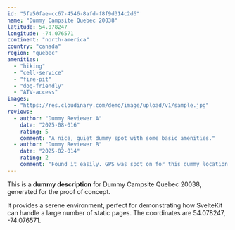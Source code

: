 ```yaml
---
id: "5fa50fae-cc67-4546-8afd-f8f9d314c2d6"
name: "Dummy Campsite Quebec 20038"
latitude: 54.078247
longitude: -74.076571
continent: "north-america"
country: "canada"
region: "quebec"
amenities:
  - "hiking"
  - "cell-service"
  - "fire-pit"
  - "dog-friendly"
  - "ATV-access"
images:
  - "https://res.cloudinary.com/demo/image/upload/v1/sample.jpg"
reviews:
  - author: "Dummy Reviewer A"
    date: "2025-08-016"
    rating: 5
    comment: "A nice, quiet dummy spot with some basic amenities."
  - author: "Dummy Reviewer B"
    date: "2025-02-014"
    rating: 2
    comment: "Found it easily. GPS was spot on for this dummy location."
---
```


This is a **dummy description** for Dummy Campsite Quebec 20038, generated for the proof of concept.

It provides a serene environment, perfect for demonstrating how SvelteKit can handle a large number of static pages. The coordinates are 54.078247, -74.076571.
